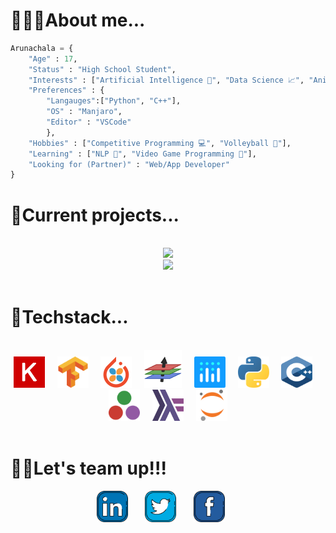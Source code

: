# **👨🏻‍🎓About me...**
    
```python
Arunachala = { 
    "Age" : 17,
    "Status" : "High School Student",
    "Interests" : ["Artificial Intelligence 🧠", "Data Science 📈", "Anime 📺"],
    "Preferences" : {
        "Langauges":["Python", "C++"],
        "OS" : "Manjaro", 
        "Editor" : "VSCode"
        },
    "Hobbies" : ["Competitive Programming 💻", "Volleyball 🏐"],
    "Learning" : ["NLP 📜", "Video Game Programming 👾"],
    "Looking for (Partner)" : "Web/App Developer"
}    
``` 
</div>


# **💾Current projects...**
<br>
<div align = "center">
<a href = "https://github.com/Majimearun/artificial-bi">
<img src='https://img.shields.io/static/v1?label=ai&message=artificial%20Data%20scientist&color=999999&style=for-the-badge&logo=python&logoColor=white' />
</a>
<br>
<a href = "https://github.com/Majimearun/covid-19-data-science-project">
<img src='https://img.shields.io/static/v1?label=Data%20Science&message=COVID-19%20analysis&color=999999&style=for-the-badge&logo=python&logoColor=white' />
</a>
<br>    
<br>
</div>

# **🔧Techstack...**
<br>
<div align = "center">
<a href='https://keras.io/' target="blank"><img   src="svgs/keras.svg" alt="" height = 50 width = 50/></a>&nbsp&nbsp&nbsp&nbsp
<a href='https://www.tensorflow.org/' target="blank"><img   src="svgs/tf.svg" alt="" height = 50 width = 50 /></a>&nbsp&nbsp&nbsp&nbsp
<a href='https://skorch.readthedocs.io/en/stable/' target="blank"><img   src="svgs/skorch.png" alt="" height = 50 width = 50/></a>&nbsp&nbsp&nbsp&nbsp
<a href='https://fluxml.ai/' target="blank"><img   src="svgs/flux.png" alt="" height = 60 width = 60/></a>&nbsp&nbsp&nbsp&nbsp
<a href='https://plotly.com/' target="blank"><img   src="svgs/plotly.svg" alt="" height = 50 width = 50 /></a>&nbsp&nbsp&nbsp&nbsp
<a href='https://www.python.org/' target="blank"><img   src="svgs/python.svg" alt="" height = 50 width = 50/></a>&nbsp&nbsp&nbsp&nbsp
<a href='https://www.cplusplus.com/' target="blank"><img   src="svgs/cplusplus.svg" alt="" height = 50 width = 50/></a>&nbsp&nbsp&nbsp&nbsp
<a href='https://julialang.org/' target="blank"><img   src="svgs/julia.svg" alt="" height = 50 width = 50/></a>&nbsp&nbsp&nbsp&nbsp
<a href='https://www.haskell.org/' target="blank"><img   src="svgs/haskell.svg" alt="" height = 50 width = 50/></a>&nbsp&nbsp&nbsp&nbsp
<a href='https://jupyter.org/' target="blank"><img   src="svgs/jupyter.svg" alt="" height = 50 width = 50/></a>


</div>
<br>


# **🤝🏻Let's team up!!!**

<p align = "center"> 
    <a href="https://www.linkedin.com/in/arunachala-a-m-9029771b4/" alt="Linkedin"><img src="svgs/linkedin.svg" height = 50 ></a>&nbsp&nbsp&nbsp&nbsp&nbsp&nbsp
    <a href="https://twitter.com/MajimeArun" alt="twitter"><img src="svgs/twitter.svg" height = 50 ></a>&nbsp&nbsp&nbsp&nbsp&nbsp&nbsp
    <a href="https://www.facebook.com/arunachala.amudamurugan.1/" alt="twitter"><img src="svgs/facebook.svg" height = 50 ></a>&nbsp&nbsp&nbsp&nbsp&nbsp&nbsp
    
</p>
